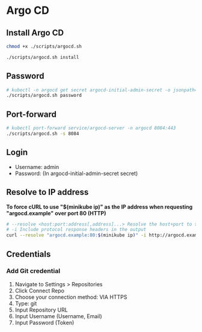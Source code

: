 # Argo CD

## Install Argo CD
``` bash
chmod +x ./scripts/argocd.sh

./scripts/argocd.sh install
```

## Password
``` bash
# kubectl -n argocd get secret argocd-initial-admin-secret -o jsonpath="{.data.password}" | base64 -d
./scripts/argocd.sh password
```

## Port-forward
``` bash
# kubectl port-forward service/argocd-server -n argocd 8084:443
./scripts/argocd.sh -s 8084
```

## Login
- Username: admin
- Password: (In argocd-initial-admin-secret secret)

## Resolve to IP address
**To force cURL to use "$(minikube ip)" as the IP address when requesting "argocd.example" over port 80 (HTTP)**
``` bash
# --resolve <host:port:address[,address]...> Resolve the host+port to this address
# -i Include protocol response headers in the output
curl --resolve "argocd.example:80:$(minikube ip)" -i http://argocd.example
```

## Credentials
### Add Git credential
1. Navigate to Settings > Repositories
2. Click Connect Repo
3. Choose your connection method: VIA HTTPS
4. Type: git
5. Input Repository URL
6. Input Username (Username, Email)
7. Input Password (Token)
